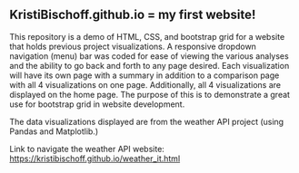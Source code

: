 ## KristiBischoff.github.io = my first website!


This repository is a demo of HTML, CSS, and bootstrap grid for a website that holds previous project visualizations. A responsive dropdown navigation (menu) bar was coded for ease of viewing the various analyses and the ability to go back and forth to any page desired. Each visualization will have its own page with a summary in addition to a comparison page with all 4 visualizations on one page. Additionally, all 4 visualizations are displayed on the home page. The purpose of this is to demonstrate a great use for bootstrap grid in website development.

The data visualizations displayed are from the weather API project (using Pandas and Matplotlib.) 


Link to navigate the weather API website: https://kristibischoff.github.io/weather_it.html
